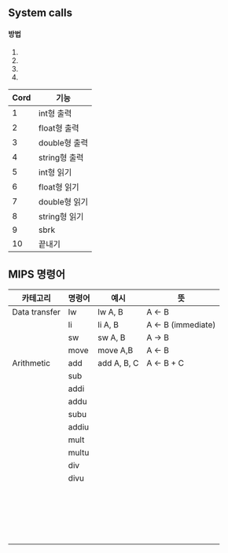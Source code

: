 ## System calls

#### 방법
1.
2.
3.
4.

|Cord|기능|
|--|--|
|1|int형 출력|
|2|float형 출력|
|3|double형 출력|
|4|string형 출력|
|5|int형 읽기|
|6|float형 읽기|
|7|double형 읽기|
|8|string형 읽기|
|9|sbrk|
|10|끝내기|   

## MIPS 명령어
|카테고리|명령어|예시|뜻|
|--|--|--|--|
|Data transfer|lw|lw A, B| A <- B
||li|li A, B| A <- B (immediate)
||sw|sw A, B| A -> B
||move|move A,B| A <- B
|Arithmetic|add|add A, B, C| A <- B + C
||sub||
||addi||
||addu||
||subu||
||addiu||
||mult||
||multu||
||div||
||divu||
||||
||||
||||
||||
||||
||||
||||
||||
||||
||||
||||
||||
||||
||||
||||
||||
||||
||||
||||
||||
